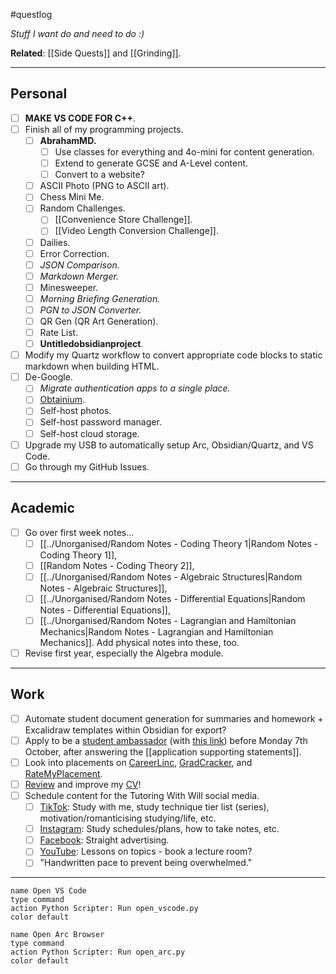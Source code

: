 #questlog 

*Stuff I want do and need to do :)*

**Related**: [[Side Quests]] and [[Grinding]].

---
## Personal

- [ ] **MAKE VS CODE FOR C++**.
- [ ] Finish all of my programming projects.
	- [ ] **AbrahamMD.**
		- [ ] Use classes for everything and 4o-mini for content generation.
		- [ ] Extend to generate GCSE and A-Level content.
		- [ ] Convert to a website?
	- [ ] ASCII Photo (PNG to ASCII art).
	- [ ] Chess Mini Me.
	- [ ] Random Challenges.
		- [ ] [[Convenience Store Challenge]].
		- [ ] [[Video Length Conversion Challenge]].
	- [ ] Dailies.
	- [ ] Error Correction.
	- [ ] *JSON Comparison.*
	- [ ] *Markdown Merger.*
	- [ ] Minesweeper.
	- [ ] *Morning Briefing Generation.*
	- [ ] *PGN to JSON Converter.*
	- [ ] QR Gen (QR Art Generation).
	- [ ] Rate List.
	- [ ] **Untitledobsidianproject**.
- [ ] Modify my Quartz workflow to convert appropriate code blocks to static markdown when building HTML.
- [ ] De-Google.
	- [ ] *Migrate authentication apps to a single place.*
	- [ ] [Obtainium](https://github.com/ImranR98/Obtainium).
	- [ ] Self-host photos.
	- [ ] Self-host password manager.
	- [ ] Self-host cloud storage.
- [ ] Upgrade my USB to automatically setup Arc, Obsidian/Quartz, and VS Code.
- [ ] Go through my GitHub Issues.

---
## Academic

- [ ] Go over first week notes...
	- [ ] [[../Unorganised/Random Notes - Coding Theory 1|Random Notes - Coding Theory 1]],
	- [ ] [[Random Notes - Coding Theory 2]],
	- [ ] [[../Unorganised/Random Notes - Algebraic Structures|Random Notes - Algebraic Structures]],
	- [ ] [[../Unorganised/Random Notes - Differential Equations|Random Notes - Differential Equations]],
	- [ ] [[../Unorganised/Random Notes - Lagrangian and Hamiltonian Mechanics|Random Notes - Lagrangian and Hamiltonian Mechanics]]. Add physical notes into these, too.
- [ ] Revise first year, especially the Algebra module.

---
## Work

- [ ] Automate student document generation for summaries and homework + Excalidraw templates within Obsidian for export?
- [ ] Apply to be a [student ambassador](https://www.lincoln.ac.uk/media/responsive2017/Student,Ambassador,JD,,Responsibilities,2024,.pdf) (with [this link](https://forms.office.com/e/3DgQj1aNND)) before Monday 7th October, after answering the [[application supporting statements]].
- [ ] Look into placements on [CareerLinc](https://careers.lincoln.ac.uk/student/jobs.html), [GradCracker](https://www.gradcracker.com/search/), and [RateMyPlacement](https://www.ratemyplacement.co.uk/search-jobs/placement).
- [ ] [Review](http://careerset.com/lincoln) and improve my [CV](William%20Fayers)!
- [ ] Schedule content for the Tutoring With Will social media.
	- [ ] [TikTok](https://www.tiktok.com/@tutoringwithwill): Study with me, study technique tier list (series), motivation/romanticising studying/life, etc.
	- [ ] [Instagram](https://www.instagram.com/tutoringwithwill): Study schedules/plans, how to take notes, etc.
	- [ ] [Facebook](https://www.facebook.com/tutoringwithwill): Straight advertising.
	- [ ] [YouTube](https://www.youtube.com/@tutoringwithwill): Lessons on topics - book a lecture room?
	- [ ] "Handwritten pace to prevent being overwhelmed."

---

```button
name Open VS Code
type command
action Python Scripter: Run open_vscode.py
color default
```

```button
name Open Arc Browser
type command
action Python Scripter: Run open_arc.py
color default
```
